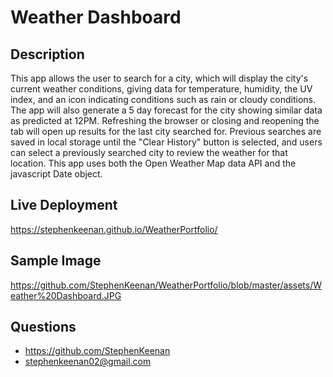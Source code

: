 # Weather Dashboard

  ## Description
  This app allows the user to search for a city, which will display the city's current weather conditions, giving data for temperature, humidity, the UV index, and an icon indicating conditions such as rain or cloudy conditions. The app will also generate a 5 day forecast for the city showing similar data as predicted at 12PM. Refreshing the browser or closing and reopening the tab will open up results for the last city searched for. Previous searches are saved in local storage until the "Clear History" button is selected, and users can select a previously searched city to review the weather for that location. This app uses both the Open Weather Map data API and the javascript Date object. 

  ## Live Deployment
  https://stephenkeenan.github.io/WeatherPortfolio/

  ## Sample Image
  https://github.com/StephenKeenan/WeatherPortfolio/blob/master/assets/Weather%20Dashboard.JPG

  ## Questions
  * <https://github.com/StephenKeenan>
  * <stephenkeenan02@gmail.com>
